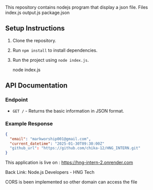 This repository contains nodejs program that display a json file.
Files
    index.js
    output.js
    package.json

## Setup Instructions
1. Clone the repository.
2. Run `npm install` to install dependencies.
3. Run the project using `node index.js`.




    node index.js

## API Documentation
### Endpoint
- `GET /` - Returns the basic information in JSON format.

### Example Response
```json
{
  "email": "markworship001@gmail.com",
  "current_datetime": "2025-01-30T09:30:00Z"
  "github_url": "https://github.com/chika-12/HNG_INTERN.git"
}
```

This application is live on : https://hng-intern-2.onrender.com




Back Link: Node.js Developers - HNG Tech

CORS is been implemented so other domain can access the file

